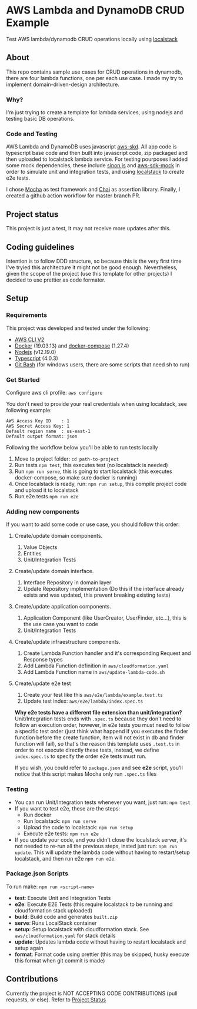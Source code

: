 # AWS Lambda and DynamoDB CRUD Example
Test AWS lambda/dynamodb CRUD operations locally using [localstack]

## About
This repo contains sample use cases for CRUD operations in dynamodb, there are four lambda functions, one per each use case. 
I made my try to implement domain-driven-design architecture.

### Why?
I'm just trying to create a template for lambda services, using nodejs and testing basic DB operations.

### Code and Testing
AWS Lambda and DynamoDB uses javascript [aws-skd]. 
All app code is typescript base code and then built into javascript code, zip packaged and then uploaded to localstack lambda service.
For testing pourposes I added some mock dependencies, these include [sinon.js] and [aws-sdk-mock] in order to simulate unit and integration tests, 
and using [localstack] to create e2e tests.

I chose [Mocha] as test framework and [Chai] as assertion library. Finally, I created a github action workflow for master branch PR.

[](#project-status)
## Project status
This project is just a test, It may not receive more updates after this.

## Coding guidelines
Intention is to follow DDD structure, so because this is the very first time I've tryied this architecture it might not be good enough. 
Nevertheless, given the scope of the project (use this template for other projects) I decided to use prettier as code formater.

## Setup
### Requirements
This project was developed and tested under the following:
* [AWS CLI V2]
* [Docker] (19.03.13) and [docker-compose] (1.27.4)
* [Nodejs] (v12.19.0)
* [Typescript] (4.0.3)
* [Git Bash] (for windows users, there are some scripts that need sh to run)

### Get Started
Configure aws cli profile:
``aws configure``

You don't need to provide your real credentials when using localstack, see following example:
```
AWS Access Key ID    : 1
AWS Secret Access Key: 1
Default region name  : us-east-1
Default output format: json
```

Following the workflow below you'll be able to run tests locally

1. Move to project folder: ``cd path-to-project``
2. Run tests ``npm test``, this executes test (no localstack is needed)
3. Run ``npm run serve``, this is going to start localstack (this executes docker-compose, so make sure docker is running)
4. Once localstack is ready, run: ``npm run setup``, this compile project code and upload it to localstack
5. Run e2e tests ``npm run e2e``

### Adding new components
If you want to add some code or use case, you should follow this order:
1. Create/update domain components.
    1. Value Objects
    2. Entities
    3. Unit/Integration Tests
2. Create/update domain interface.
    1. Interface Repository in domain layer
    2. Update Repository implementation (Do this if the interface already exists and was updated, this prevent breaking existing tests)
3. Create/update application components.
    1. Application Component (like UserCreator, UserFinder, etc...), this is the use case you want to code
    2. Unit/Integration Tests
4. Create/update infraestructure components.
    1. Create Lambda Function handler and it's corresponding Request and Response types
    2. Add Lambda Function definition in ``aws/cloudformation.yaml``
    3. Add Lambda Function name in ``aws/update-lambda-code.sh``
5. Create/update e2e test
    1. Create your test like this ``aws/e2e/lambda/example.test.ts``
    2. Update test index: ``aws/e2e/lambda/index.spec.ts``
    
    **Why e2e tests have a different file extension than unit/integration?** 
    Unit/Integration tests ends with ``.spec.ts`` because they don't need to follow an execution order, however, in e2e tests 
    you must need to follow a specific test order (just think what happend if you executes the finder function before the create function, 
    item will not exist in db and finder function will fail), 
    so that's the reason this template uses ``.test.ts`` in order to not execute 
    directly these tests, instead, we define ``index.spec.ts`` to specify the order e2e tests must run.
    
    If you wish, you could refer to ``package.json`` and see **e2e** script, you'll notice that this script makes Mocha only run ``.spec.ts`` files

### Testing
* You can run Unit/Integration tests whenever you want, just run: ``npm test``
* If you want to test e2e, these are the steps:
    * Run docker
    * Run localstack: ``npm run serve``
    * Upload the code to localstack: ``npm run setup``
    * Execute e2e tests: ``npm run e2e``
* If you update your code, and you didn't close the localstack server, it's not needed to re-run all the previous steps, 
insted just run: ``npm run update``. This will update the lambda code without having to restart/setup localstack, and then 
run e2e ``npm run e2e``.
    
### Package.json Scripts
To run make: ``npm run <script-name>``
* **test**: Execute Unit and Integration Tests
* **e2e**: Execute E2E Tests (this require localstack to be running and cloudformation stack uploaded)
* **build**: Build code and generates ``built.zip``
* **serve**: Runs LocalStack container
* **setup**: Setup localstack with cloudformation stack. See ``aws/cloudformation.yaml`` for stack details
* **update**: Updates lambda code without having to restart localstack and setup again
* **format**: Format code using prettier (this may be skipped, husky execute this format when git commit is made)

## Contributions
Currently the project is NOT ACCEPTING CODE CONTRIBUTIONS (pull requests, or else). Refer to [Project Status](#project-status)

[localstack]: <https://github.com/localstack/localstack>
[aws-skd]: <https://docs.aws.amazon.com/AWSJavaScriptSDK/latest/index.html>
[sinon.js]: <https://sinonjs.org/>
[aws-sdk-mock]: <https://github.com/dwyl/aws-sdk-mock>
[Mocha]: <https://mochajs.org/>
[Chai]: <https://www.chaijs.com/>
[Docker]: <https://www.docker.com/>
[docker-compose]: <https://docs.docker.com/compose/>
[Nodejs]: <https://nodejs.org/es/>
[Typescript]: <https://www.typescriptlang.org/>
[Git Bash]: <https://git-scm.com/>
[AWS CLI V2]: <https://docs.aws.amazon.com/cli/latest/userguide/install-cliv2.html>